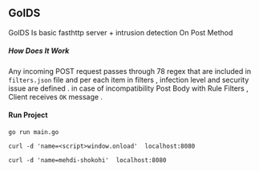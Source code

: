 ## GoIDS
GoIDS Is basic  fasthttp server + intrusion detection On Post Method

##### How Does It Work
Any incoming POST request  passes through 78 regex that are included in `filters.json` file and per each item in filters , infection level and  security issue are defined . in case of incompatibility Post Body with Rule Filters , Client receives `OK` message .

#### Run Project

```shell script
go run main.go
```

 
```shell script
curl -d 'name=<script>window.onload'  localhost:8080
```

```shell script
curl -d 'name=mehdi-shokohi'  localhost:8080
```